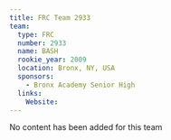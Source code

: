 ```yaml
---
title: FRC Team 2933
team:
  type: FRC
  number: 2933
  name: BASH
  rookie_year: 2009
  location: Bronx, NY, USA
  sponsors:
    - Bronx Academy Senior High
  links:
    Website: 
---
```

No content has been added for this team